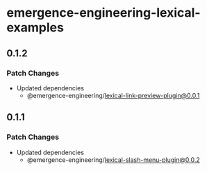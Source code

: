 # emergence-engineering-lexical-examples

## 0.1.2

### Patch Changes

- Updated dependencies
  - @emergence-engineering/lexical-link-preview-plugin@0.0.1

## 0.1.1

### Patch Changes

- Updated dependencies
  - @emergence-engineering/lexical-slash-menu-plugin@0.0.2
